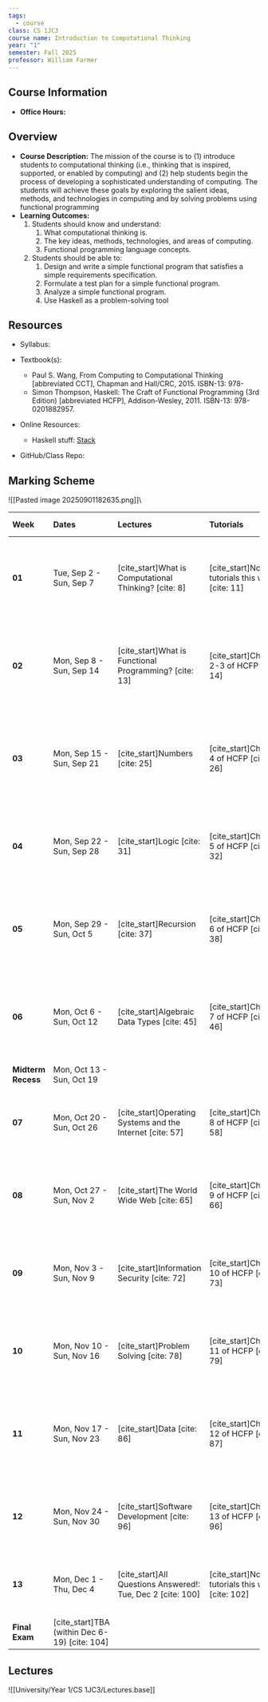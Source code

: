 ```yaml
---
tags:
  - course
class: CS 1JC3
course name: Introduction to Computational Thinking
year: "1"
semester: Fall 2025
professor: William Farmer
---
```

## Course Information
- **Office Hours:**  

## Overview
- **Course Description:**  The mission of the course is to (1) introduce students to computational thinking (i.e., thinking that is inspired, supported, or enabled by computing) and (2) help students begin the process of developing a sophisticated understanding of computing. The students will achieve these goals by exploring the salient ideas, methods, and technologies in computing and by solving problems using functional programming
- **Learning Outcomes:**  
	1. Students should know and understand:  
	    1. What computational thinking is.  
	    2. The key ideas, methods, technologies, and areas of computing.  
	    3. Functional programming language concepts.  
	2. Students should be able to: 
		1. Design and write a simple functional program that satisfies a  
			simple requirements specification.  
		2. Formulate a test plan for a simple functional program.  
		3. Analyze a simple functional program.  
		4. Use Haskell as a problem-solving tool

## Resources
- Syllabus:  
- Textbook(s): 
	- Paul S. Wang, From Computing to Computational Thinking  [abbreviated CCT], Chapman and Hall/CRC, 2015. ISBN-13: 978-
	- Simon Thompson, Haskell: The Craft of Functional Programming (3rd Edition) [abbreviated HCFP], Addison-Wesley, 2011.  ISBN-13: 978-0201882957.

- Online Resources:  
	- Haskell stuff: [Stack](https://docs.haskellstack.org/en/stable/)
- GitHub/Class Repo:  

## Marking Scheme
![[Pasted image 20250901182635.png]]\

| Week               | Dates                                         | Lectures                                                    | Tutorials                                      | Reading                                                           | Videos                                                                                                                                 | Assignments & Exercises                                 | Notes                                                                                                                                          |
| :----------------- | :-------------------------------------------- | :---------------------------------------------------------- | :--------------------------------------------- | :---------------------------------------------------------------- | :------------------------------------------------------------------------------------------------------------------------------------- | :------------------------------------------------------ | :--------------------------------------------------------------------------------------------------------------------------------------------- |
| **01**             | Tue, Sep 2 - Sun, Sep 7                       | [cite_start]What is Computational Thinking? [cite: 8]       | [cite_start]No tutorials this week [cite: 11]  | [cite_start]Chapter 1 of CCT, Chapters 1 and 2 of HCFP [cite: 9]  | [cite_start]Lecture videos: 01a, 01b [cite: 10] [cite_start]Tutorial videos: Learning Haskell Week01a and Week01b [cite: 11]           |                                                         |                                                                                                                                                |
| **02**             | Mon, Sep 8 - Sun, Sep 14                      | [cite_start]What is Functional Programming? [cite: 13]      | [cite_start]Chapters 2-3 of HCFP [cite: 14]    | [cite_start]Chapter 2 of CCT, Chapters 3 and 4 of HCFP [cite: 15] | [cite_start]Lecture videos: 02a, 02b, 02c, 02d [cite: 16] [cite_start]Tutorial videos: Learning Haskell Week02a and Week02b [cite: 17] | [cite_start]Exercises 01: Due on Sun, Sep 14 [cite: 18] |                                                                                                                                                |
| **03**             | Mon, Sep 15 - Sun, Sep 21                     | [cite_start]Numbers [cite: 25]                              | [cite_start]Chapter 4 of HCFP [cite: 26]       | [cite_start]Chapter 3 of CCT, Chapter 5 of HCFP [cite: 27]        | [cite_start]Lecture videos: 03a, 03b, 03c, 03d [cite: 28] [cite_start]Tutorial videos: Learning Haskell Week03a and Week03b [cite: 29] | [cite_start]Exercises 02: Due on Sun, Sep 21 [cite: 29] |                                                                                                                                                |
| **04**             | Mon, Sep 22 - Sun, Sep 28                     | [cite_start]Logic [cite: 31]                                | [cite_start]Chapter 5 of HCFP [cite: 32]       | [cite_start]Chapter 4 of CCT, Chapter 6 of HCFP [cite: 33]        | [cite_start]Lecture videos: 04a, 04b, 04c [cite: 34] [cite_start]Tutorial videos: Learning Haskell Week04a and Week04b [cite: 35]      | [cite_start]Assignment 1: Due on Sun, Sep 28 [cite: 35] |                                                                                                                                                |
| **05**             | Mon, Sep 29 - Sun, Oct 5                      | [cite_start]Recursion [cite: 37]                            | [cite_start]Chapter 6 of HCFP [cite: 38]       | [cite_start]Chapter 5 of CCT, Chapter 7 HCFP [cite: 39]           | [cite_start]Lecture videos: 05a, 05b [cite: 40] [cite_start]Tutorial videos: Learning Haskell Week05a and Week 05b [cite: 41]          | [cite_start]Exercises 03: Due on Sun, Oct 5 [cite: 42]  | [cite_start]National Day for Truth and Reconciliation: Tue, Sep 30 (no classes) [cite: 43]                                                     |
| **06**             | Mon, Oct 6 - Sun, Oct 12                      | [cite_start]Algebraic Data Types [cite: 45]                 | [cite_start]Chapter 7 of HCFP [cite: 46]       | [cite_start]Chapter 8 of HCFP [cite: 47]                          | [cite_start]Lecture videos: 06a, 06b, 06c [cite: 48] [cite_start]Tutorial video: Learning Haskell Week06 [cite: 49]                    | [cite_start]Exercises 04: Due on Sun, Oct 12 [cite: 52] | [cite_start]Review Sessions: Wed, Oct 9 (C01/C03) and Thu, Oct 10 (C02/C04) [cite: 50, 51] [cite_start]Midterm Test 1: Thu, Oct 9 [cite: 53]   |
| **Midterm Recess** | Mon, Oct 13 - Sun, Oct 19                     |                                                             |                                                |                                                                   |                                                                                                                                        |                                                         | [cite_start]No classes [cite: 55]                                                                                                              |
| **07**             | Mon, Oct 20 - Sun, Oct 26                     | [cite_start]Operating Systems and the Internet [cite: 57]   | [cite_start]Chapter 8 of HCFP [cite: 58]       | [cite_start]Chapter 6 of CCT, Chapter 9 of HCFP [cite: 59]        | [cite_start]Lecture videos: 07a, 07b, 07c [cite: 60] [cite_start]Tutorial video: Learning Haskell Week07 [cite: 61]                    | [cite_start]Assignment 2: Due on Oct 26 [cite: 62]      | [cite_start]Midterm course review sessions [cite: 63]                                                                                          |
| **08**             | Mon, Oct 27 - Sun, Nov 2                      | [cite_start]The World Wide Web [cite: 65]                   | [cite_start]Chapter 9 of HCFP [cite: 66]       | [cite_start]Chapter 7 of CCT, Chapter 10 of HCFP [cite: 67]       | [cite_start]Lecture videos: 08a, 08b [cite: 68] [cite_start]Tutorial video: Learning Haskell Week08 [cite: 69]                         | [cite_start]Exercises 05: Due on Sun, Nov 2 [cite: 70]  |                                                                                                                                                |
| **09**             | Mon, Nov 3 - Sun, Nov 9                       | [cite_start]Information Security [cite: 72]                 | [cite_start]Chapter 10 of HCFP [cite: 73]      | [cite_start]Chapter 8 of CCT, Chapter 11 of HCFP [cite: 74]       | [cite_start]Lecture videos: 09a, 09b, 09c, 09d [cite: 74] [cite_start]Tutorial video: Learning Haskell Week09 [cite: 75]               | [cite_start]Exercises 06: Due on Sun, Nov 9 [cite: 76]  |                                                                                                                                                |
| **10**             | Mon, Nov 10 - Sun, Nov 16                     | [cite_start]Problem Solving [cite: 78]                      | [cite_start]Chapter 11 of HCFP [cite: 79]      | [cite_start]Chapter 9 of CCT, Chapter 12 of HCFP [cite: 80]       | [cite_start]Lecture videos: 10a, 10b, 10c [cite: 81] [cite_start]Tutorial video: Learning Haskell Week10 [cite: 82]                    | [cite_start]Assignment 3: Due on Sun, Nov 16 [cite: 83] |                                                                                                                                                |
| **11**             | Mon, Nov 17 - Sun, Nov 23                     | [cite_start]Data [cite: 86]                                 | [cite_start]Chapter 12 of HCFP [cite: 87]      | [cite_start]Chapter 10 of CCT, Chapter 13 of HCFP [cite: 88]      | [cite_start]Lecture videos: 11a, 11b [cite: 90] [cite_start]Tutorial video: Learning Haskell Week11 [cite: 89]                         | [cite_start]Exercises 07: Due on Sun, Nov 23 [cite: 93] | [cite_start]Review sessions: Wed, Nov 20 (C01/C03) and Thu, Nov 21 (C02/C04) [cite: 91, 92] [cite_start]Midterm Test 2: Thu, Nov 20 [cite: 94] |
| **12**             | Mon, Nov 24 - Sun, Nov 30                     | [cite_start]Software Development [cite: 96]                 | [cite_start]Chapter 13 of HCFP [cite: 96]      |                                                                   | [cite_start]Lecture videos: 12a, 12b, 12c [cite: 96] [cite_start]Tutorial video: Learning Haskell Week12 [cite: 97]                    | [cite_start]Exercises 08: Due on Sun, Nov 30 [cite: 98] |                                                                                                                                                |
| **13**             | Mon, Dec 1 - Thu, Dec 4                       | [cite_start]All Questions Answered!: Tue, Dec 2 [cite: 100] | [cite_start]No tutorials this week [cite: 102] |                                                                   |                                                                                                                                        | [cite_start]Assignment 4: Due on Thu, Dec 4 [cite: 103] | [cite_start]Review session: Wed, Dec 3 (C01/C03) and Thu, Dec 4 (C02/C04) [cite: 101]                                                          |
| **Final Exam**     | [cite_start]TBA (within Dec 6-19) [cite: 104] |                                                             |                                                |                                                                   |                                                                                                                                        |                                                         |                                                                                                                                                |
## Lectures
![[University/Year 1/CS 1JC3/Lectures.base]]



